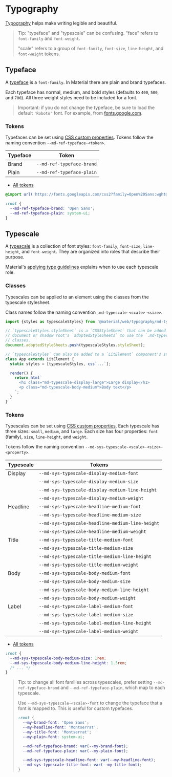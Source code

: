 <!-- ---
name: Typography
title: Typography
order: 3
-----><!-- catalog-only-end -->

# Typography

<!-- go/mwc-typography -->







[Typography](https://m3.material.io/styles/typography) helps make
writing legible and beautiful.

> Tip: "typeface" and "typescale" can be confusing. "face" refers to
> `font-family` and `font-weight`.
>
> "scale" refers to a group of `font-family`, `font-size`, `line-height`, and
> `font-weight` tokens.

## Typeface

<!-- go/md-ref-typeface -->

A [typeface](https://m3.material.io/styles/typography/fonts) is a
`font-family`. In Material there are plain and brand typefaces.

Each typeface has normal, medium, and bold styles (defaults to `400`, `500`, and
`700`). All three weight styles need to be included for a font.

> Important: if you do not change the typeface, be sure to load the default
> `'Roboto'` font. For example, from
> [fonts.google.com](https://fonts.google.com/share?selection.family=Roboto:wght@400;500;700).

### Tokens

Typefaces can be set using
[CSS custom properties](https://developer.mozilla.org/en-US/docs/Web/CSS/--*).
Tokens follow the naming convention `--md-ref-typeface-<token>`.

Typeface | Token
-------- | -------------------------
Brand    | `--md-ref-typeface-brand`
Plain    | `--md-ref-typeface-plain`

*   [All tokens](https://github.com/material-components/material-web/blob/main/tokens/_md-ref-typeface.scss)


```css
@import url('https://fonts.googleapis.com/css2?family=Open%20Sans:wght@400;500;700&display=swap');

:root {
  --md-ref-typeface-brand: 'Open Sans';
  --md-ref-typeface-plain: system-ui;
}
```

## Typescale

<!-- go/md-sys-typescale -->

A
[typescale](https://m3.material.io/styles/typography/type-scale-tokens)
is a collection of font styles: `font-family`, `font-size`, `line-height`, and
`font-weight`. They are organized into roles that describe their purpose.

Material's
[applying type guidelines](https://m3.material.io/styles/typography/applying-type)
explains when to use each typescale role.

### Classes

<!-- go/md-typescale -->

Typescales can be applied to an element using the classes from the typescale
stylesheet.

Class names follow the naming convention `.md-typescale-<scale>-<size>`.

```ts
import {styles as typescaleStyles} from '@material/web/typography/md-typescale-styles.js';

// `typescaleStyles.styleSheet` is a `CSSStyleSheet` that can be added to a
// document or shadow root's `adoptedStyleSheets` to use the `.md-typescale-*`
// classes.
document.adoptedStyleSheets.push(typescaleStyles.styleSheet);

// `typescaleStyles` can also be added to a `LitElement` component's styles.
class App extends LitElement {
  static styles = [typescaleStyles, css`...`];

  render() {
    return html`
      <h1 class="md-typescale-display-large">Large display</h1>
      <p class="md-typescale-body-medium">Body text</p>
    `;
  }
}
```

### Tokens

Typescales can be set using
[CSS custom properties](https://developer.mozilla.org/en-US/docs/Web/CSS/--*).
Each typescale has three sizes: `small`, `medium`, and `large`. Each size has
four properties: `font` (family), `size`, `line-height`, and `weight`.

Tokens follow the naming convention
`--md-sys-typescale-<scale>-<size>-<property>`.

Typescale | Tokens
--------- | ------------------------------------------------
Display   | `--md-sys-typescale-display-medium-font`
&nbsp;    | `--md-sys-typescale-display-medium-size`
&nbsp;    | `--md-sys-typescale-display-medium-line-height`
&nbsp;    | `--md-sys-typescale-display-medium-weight`
Headline  | `--md-sys-typescale-headline-medium-font`
&nbsp;    | `--md-sys-typescale-headline-medium-size`
&nbsp;    | `--md-sys-typescale-headline-medium-line-height`
&nbsp;    | `--md-sys-typescale-headline-medium-weight`
Title     | `--md-sys-typescale-title-medium-font`
&nbsp;    | `--md-sys-typescale-title-medium-size`
&nbsp;    | `--md-sys-typescale-title-medium-line-height`
&nbsp;    | `--md-sys-typescale-title-medium-weight`
Body      | `--md-sys-typescale-body-medium-font`
&nbsp;    | `--md-sys-typescale-body-medium-size`
&nbsp;    | `--md-sys-typescale-body-medium-line-height`
&nbsp;    | `--md-sys-typescale-body-medium-weight`
Label     | `--md-sys-typescale-label-medium-font`
&nbsp;    | `--md-sys-typescale-label-medium-size`
&nbsp;    | `--md-sys-typescale-label-medium-line-height`
&nbsp;    | `--md-sys-typescale-label-medium-weight`

*   [All tokens](https://github.com/material-components/material-web/blob/main/tokens/_md-sys-typescale.scss)


```css
:root {
  --md-sys-typescale-body-medium-size: 1rem;
  --md-sys-typescale-body-medium-line-height: 1.5rem;
  /* ... */
}
```

> Tip: to change all font families across typescales, prefer setting
> `--md-ref-typeface-brand` and `--md-ref-typeface-plain`, which map to each
> typescale.
>
> Use `--md-sys-typescale-<scale>-font` to change the typeface that a font is
> mapped to. This is useful for custom typefaces.
>
> ```css
> :root {
>   --my-brand-font: 'Open Sans';
>   --my-headline-font: 'Montserrat';
>   --my-title-font: 'Montserrat';
>   --my-plain-font: system-ui;
>
>   --md-ref-typeface-brand: var(--my-brand-font);
>   --md-ref-typeface-plain: var(--my-plain-font);
>
>   --md-sys-typescale-headline-font: var(--my-headline-font);
>   --md-sys-typescale-title-font: var(--my-title-font);
> }
> ```

<!--#include file="../../googlers/theming-typography.md" -->
